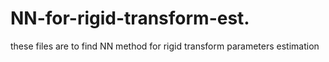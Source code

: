 # NN-for-rigid-transform-est.
these files are to find NN method for rigid transform parameters estimation
